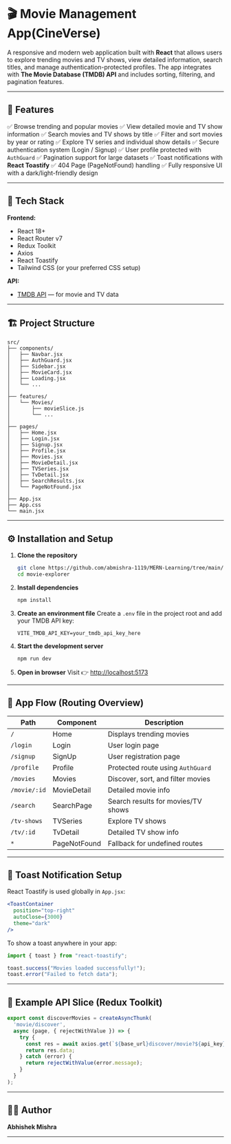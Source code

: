 # 🎬 Movie Management App(CineVerse)

A responsive and modern web application built with **React** that allows users to explore trending movies and TV shows, view detailed information, search titles, and manage authentication-protected profiles.
The app integrates with **The Movie Database (TMDB) API** and includes sorting, filtering, and pagination features.

---

## 🚀 Features

✅ Browse trending and popular movies
✅ View detailed movie and TV show information
✅ Search movies and TV shows by title
✅ Filter and sort movies by year or rating
✅ Explore TV series and individual show details
✅ Secure authentication system (Login / Signup)
✅ User profile protected with `AuthGuard`
✅ Pagination support for large datasets
✅ Toast notifications with **React Toastify**
✅ 404 Page (PageNotFound) handling
✅ Fully responsive UI with a dark/light-friendly design

---

## 🧠 Tech Stack

**Frontend:**

* React 18+
* React Router v7
* Redux Toolkit
* Axios
* React Toastify
* Tailwind CSS (or your preferred CSS setup)

**API:**

* [TMDB API](https://developer.themoviedb.org/) — for movie and TV data

---

## 🏗️ Project Structure

```
src/
├── components/
│   ├── Navbar.jsx
│   ├── AuthGuard.jsx
│   ├── Sidebar.jsx
│   ├── MovieCard.jsx
│   ├── Loading.jsx
│   └── ...
│
├── features/
│   └── Movies/
│       ├── movieSlice.js
│       └── ...
│
├── pages/
│   ├── Home.jsx
│   ├── Login.jsx
│   ├── Signup.jsx
│   ├── Profile.jsx
│   ├── Movies.jsx
│   ├── MovieDetail.jsx
│   ├── TVSeries.jsx
│   ├── TvDetail.jsx
│   ├── SearchResults.jsx
│   └── PageNotFound.jsx
│
├── App.jsx
├── App.css
└── main.jsx
```

---

## ⚙️ Installation and Setup

1. **Clone the repository**

   ```bash
   git clone https://github.com/abmishra-1119/MERN-Learning/tree/main/React/Movie_Management
   cd movie-explorer
   ```

2. **Install dependencies**

   ```bash
   npm install
   ```

3. **Create an environment file**
   Create a `.env` file in the project root and add your TMDB API key:

   ```
   VITE_TMDB_API_KEY=your_tmdb_api_key_here
   ```

4. **Start the development server**

   ```bash
   npm run dev
   ```

5. **Open in browser**
   Visit 👉 [http://localhost:5173](http://localhost:5173)

---

## 🧩 App Flow (Routing Overview)

| Path         | Component    | Description                        |
| ------------ | ------------ | ---------------------------------- |
| `/`          | Home         | Displays trending movies           |
| `/login`     | Login        | User login page                    |
| `/signup`    | SignUp       | User registration page             |
| `/profile`   | Profile      | Protected route using `AuthGuard`  |
| `/movies`    | Movies       | Discover, sort, and filter movies  |
| `/movie/:id` | MovieDetail  | Detailed movie info                |
| `/search`    | SearchPage   | Search results for movies/TV shows |
| `/tv-shows`  | TVSeries     | Explore TV shows                   |
| `/tv/:id`    | TvDetail     | Detailed TV show info              |
| `*`          | PageNotFound | Fallback for undefined routes      |

---

## 🔔 Toast Notification Setup

React Toastify is used globally in `App.jsx`:

```jsx
<ToastContainer
  position="top-right"
  autoClose={3000}
  theme="dark"
/>
```

To show a toast anywhere in your app:

```jsx
import { toast } from "react-toastify";

toast.success("Movies loaded successfully!");
toast.error("Failed to fetch data");
```

---

## 🧪 Example API Slice (Redux Toolkit)

```js
export const discoverMovies = createAsyncThunk(
  'movie/discover',
  async (page, { rejectWithValue }) => {
    try {
      const res = await axios.get(`${base_url}discover/movie?${api_key}&page=${page}`);
      return res.data;
    } catch (error) {
      return rejectWithValue(error.message);
    }
  }
);
```

---


## 🧑‍💻 Author

**Abhishek Mishra**

---


